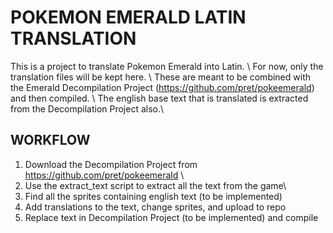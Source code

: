 # POKEMON EMERALD LATIN TRANSLATION

This is a project to translate Pokemon Emerald into Latin. \\
For now, only the translation files will be kept here. \\
These are meant to be combined with the Emerald Decompilation Project (https://github.com/pret/pokeemerald) and then compiled. \\
The english base text that is translated is extracted from the Decompilation Project also.\\


## WORKFLOW
1. Download the Decompilation Project from https://github.com/pret/pokeemerald \\
2. Use the extract_text script to extract all the text from the game\\
3. Find all the sprites containing english text (to be implemented)
4. Add translations to the text, change sprites, and upload to repo
5. Replace text in Decompilation Project (to be implemented) and compile
